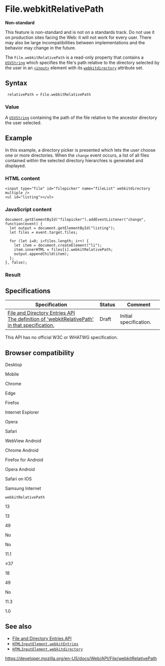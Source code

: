 File.webkitRelativePath
=======================

**Non-standard**

This feature is non-standard and is not on a standards track. Do not use it on production sites facing the Web: it will not work for every user. There may also be large incompatibilities between implementations and the behavior may change in the future.

The `File.webkitRelativePath` is a read-only property that contains a [`USVString`](../usvstring) which specifies the file's path relative to the directory selected by the user in an [`<input>`](https://developer.mozilla.org/en-US/docs/Web/HTML/Element/input) element with its [`webkitdirectory`](https://developer.mozilla.org/en-US/docs/Web/HTML/Element/input#attr-webkitdirectory) attribute set.

Syntax
------

     relativePath = File.webkitRelativePath

### Value

A [`USVString`](../usvstring) containing the path of the file relative to the ancestor directory the user selected.

Example
-------

In this example, a directory picker is presented which lets the user choose one or more directories. When the `change` event occurs, a list of all files contained within the selected directory hierarchies is generated and displayed.

### HTML content

    <input type="file" id="filepicker" name="fileList" webkitdirectory multiple />
    <ul id="listing"></ul>

### JavaScript content

    document.getElementById("filepicker").addEventListener("change", function(event) {
      let output = document.getElementById("listing");
      let files = event.target.files;

      for (let i=0; i<files.length; i++) {
        let item = document.createElement("li");
        item.innerHTML = files[i].webkitRelativePath;
        output.appendChild(item);
      };
    }, false);

### Result

Specifications
--------------

<table><thead><tr class="header"><th>Specification</th><th>Status</th><th>Comment</th></tr></thead><tbody><tr class="odd"><td><a href="https://wicg.github.io/entries-api/#dom-file-webkitrelativepath">File and Directory Entries API<br />
<span class="small">The definition of 'webkitRelativePath' in that specification.</span></a></td><td><span class="spec-draft">Draft</span></td><td>Initial specification.</td></tr></tbody></table>

This API has no official W3C or WHATWG specification.

Browser compatibility
---------------------

Desktop

Mobile

Chrome

Edge

Firefox

Internet Explorer

Opera

Safari

WebView Android

Chrome Android

Firefox for Android

Opera Android

Safari on IOS

Samsung Internet

`webkitRelativePath`

13

13

49

No

No

11.1

≤37

18

49

No

11.3

1.0

See also
--------

-   [File and Directory Entries API](../file_and_directory_entries_api)
-   [`HTMLInputElement.webkitEntries`](../htmlinputelement/webkitentries)
-   [`HTMLInputElement.webkitdirectory`](../htmlinputelement/webkitdirectory)

<a href="https://developer.mozilla.org/en-US/docs/Web/API/File/webkitRelativePath" class="_attribution-link">https://developer.mozilla.org/en-US/docs/Web/API/File/webkitRelativePath</a>
